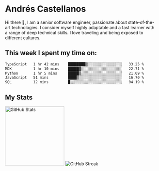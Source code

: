 # Andrés Castellanos

Hi there 👋, I am a senior software engineer, passionate about state-of-the-art technologies. I consider myself highly adaptable and a fast learner with a range of deep technical skills. I love traveling and being exposed to different cultures.

## This week I spent my time on:

<!--START_SECTION:waka-->

```txt
TypeScript   1 hr 42 mins    ████████▒░░░░░░░░░░░░░░░░   33.25 %
MDX          1 hr 10 mins    █████▓░░░░░░░░░░░░░░░░░░░   22.71 %
Python       1 hr 5 mins     █████▒░░░░░░░░░░░░░░░░░░░   21.09 %
JavaScript   51 mins         ████▒░░░░░░░░░░░░░░░░░░░░   16.70 %
SQL          12 mins         █░░░░░░░░░░░░░░░░░░░░░░░░   04.19 %
```

<!--END_SECTION:waka-->

## My Stats

<img height="195" src="https://github-readme-stats.vercel.app/api?username=andrescv&show_icons=true&theme=onedark&hide_border=true&card_width=495" alt="GitHub Stats" />

<img src="https://streak-stats.demolab.com?user=andrescv&theme=one-dark-pro&hide_border=true" alt="GitHub Streak" />
